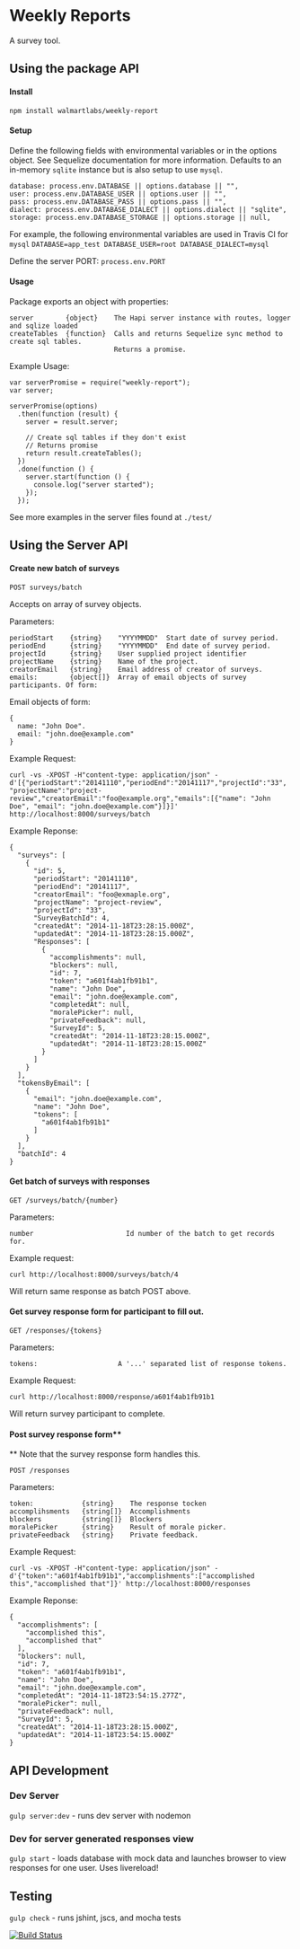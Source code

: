 # Weekly Reports
A survey tool.

## Using the package API

#### Install

```npm install walmartlabs/weekly-report```

#### Setup

Define the following fields with environmental variables or in the options object. See Sequelize documentation for more information. Defaults to an in-memory `sqlite` instance but is also setup to use `mysql`.

```
database: process.env.DATABASE || options.database || "",
user: process.env.DATABASE_USER || options.user || "",
pass: process.env.DATABASE_PASS || options.pass || "",
dialect: process.env.DATABASE_DIALECT || options.dialect || "sqlite",
storage: process.env.DATABASE_STORAGE || options.storage || null,
```
For example, the following environmental variables are used in Travis CI for `mysql`
`DATABASE=app_test DATABASE_USER=root DATABASE_DIALECT=mysql`

Define the server PORT:  `process.env.PORT`

#### Usage

Package exports an object with properties:

```
server        {object}    The Hapi server instance with routes, logger and sqlize loaded
createTables  {function}  Calls and returns Sequelize sync method to create sql tables.
                          Returns a promise.
```

Example Usage:

```
var serverPromise = require("weekly-report");
var server;

serverPromise(options)
  .then(function (result) {
	server = result.server;

	// Create sql tables if they don't exist
	// Returns promise
	return result.createTables();
  })
  .done(function () {
  	server.start(function () {
  	  console.log("server started");
  	});
  });
```

See more examples in the server files found at `./test/`
## Using the Server API

#### Create new batch of surveys

`POST surveys/batch`

Accepts on array of survey objects.

Parameters:

```
periodStart    {string}    "YYYYMMDD"  Start date of survey period.
periodEnd      {string}    "YYYYMMDD"  End date of survey period.
projectId      {string}    User supplied project identifier
projectName    {string}    Name of the project.
creatorEmail   {string}    Email address of creator of surveys.
emails:        {object[]}  Array of email objects of survey participants. Of form:
```

Email objects of form:
```
{
  name: "John Doe".
  email: "john.doe@example.com"
}
```

Example Request:

```
curl -vs -XPOST -H"content-type: application/json" -d'[{"periodStart":"20141110","periodEnd":"20141117","projectId":"33", "projectName":"project-review","creatorEmail":"foo@example.org","emails":[{"name": "John Doe", "email": "john.doe@example.com"}]}]' http://localhost:8000/surveys/batch
```
Example Reponse:

```
{
  "surveys": [
    {
      "id": 5,
      "periodStart": "20141110",
      "periodEnd": "20141117",
      "creatorEmail": "foo@exmaple.org",
      "projectName": "project-review",
      "projectId": "33",
      "SurveyBatchId": 4,
      "createdAt": "2014-11-18T23:28:15.000Z",
      "updatedAt": "2014-11-18T23:28:15.000Z",
      "Responses": [
        {
          "accomplishments": null,
          "blockers": null,
          "id": 7,
          "token": "a601f4ab1fb91b1",
          "name": "John Doe",
          "email": "john.doe@example.com",
          "completedAt": null,
          "moralePicker": null,
          "privateFeedback": null,
          "SurveyId": 5,
          "createdAt": "2014-11-18T23:28:15.000Z",
          "updatedAt": "2014-11-18T23:28:15.000Z"
        }
      ]
    }
  ],
  "tokensByEmail": [
    {
      "email": "john.doe@example.com",
      "name": "John Doe",
      "tokens": [
        "a601f4ab1fb91b1"
      ]
    }
  ],
  "batchId": 4
}
```

#### Get batch of surveys with responses

`GET /surveys/batch/{number}`

Parameters:

```
number                       Id number of the batch to get records for.
```

Example request:

```
curl http://localhost:8000/surveys/batch/4
```

Will return same response as batch POST above.

#### Get survey response form for participant to fill out.

`GET /responses/{tokens}`

Parameters:

```
tokens:                    A '...' separated list of response tokens.
```

Example Request:

```
curl http://localhost:8000/response/a601f4ab1fb91b1
```

Will return survey participant to complete.

#### Post survey response form**

** Note that the survey response form handles this.

`POST /responses`

Parameters:

```
token:            {string}    The response tocken
accomplihsments   {string[]}  Accomplishments
blockers          {string[]}  Blockers
moralePicker      {string}    Result of morale picker.
privateFeedback   {string}    Private feedback.

```

Example Request:

```
curl -vs -XPOST -H"content-type: application/json" -d'{"token":"a601f4ab1fb91b1","accomplishments":["accomplished this","accomplished that"]}' http://localhost:8000/responses
```

Example Reponse:

```
{
  "accomplishments": [
    "accomplished this",
    "accomplished that"
  ],
  "blockers": null,
  "id": 7,
  "token": "a601f4ab1fb91b1",
  "name": "John Doe",
  "email": "john.doe@example.com",
  "completedAt": "2014-11-18T23:54:15.277Z",
  "moralePicker": null,
  "privateFeedback": null,
  "SurveyId": 5,
  "createdAt": "2014-11-18T23:28:15.000Z",
  "updatedAt": "2014-11-18T23:54:15.000Z"
}
```


## API Development

### Dev Server

`gulp server:dev` - runs dev server with nodemon

### Dev for server generated responses view

`gulp start` - loads database with mock data and launches browser to view
responses for one user. Uses livereload!

## Testing

`gulp check` - runs jshint, jscs, and mocha tests

[![Build Status][trav_img]][trav_site]

[trav_img]: https://travis-ci.org/walmartlabs/weekly-report.svg
[trav_site]: https://travis-ci.org/walmartlabs/weekly-report
